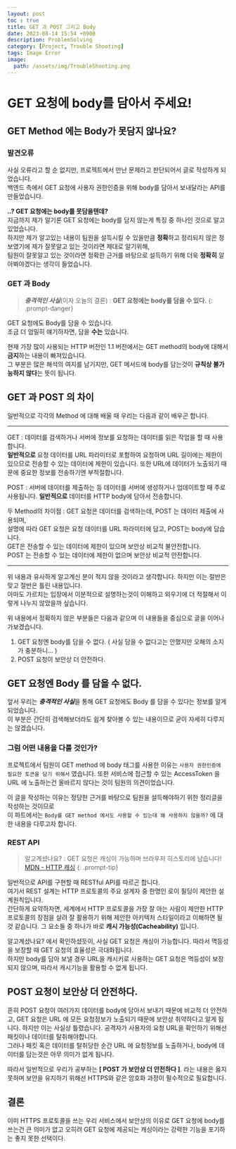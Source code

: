 ```yaml
---
layout: post
toc : true
title: GET 과 POST 그리고 Body
date: 2023-08-14 15:54 +0900
description: ProblemSolving
category: [Project, Trouble Shooting]
tags: Image Error
image:
  path: /assets/img/TroubleShooting.png
---
```

# GET 요청에 body를 담아서 주세요!
## GET Method 에는 Body가 못담지 않나요?
### 발견오류
사실 오류라고 할 순 없지만, 프로젝트에서 만난 문제라고 판단되어서 글로 작성하게 되었습니다.  
백엔드 측에서 GET 요청에 사용자 권한인증을 위해 body를 담아서 보내달라는 API를 만들었습니다.  

**..? GET 요청에는 body를 못담을텐데?**  
지금까지 제가 알기론 GET 요청에는 body를 담지 않는게 특징 중 하나인 것으로 알고있었습니다.  
하지만 제가 알고있는 내용이 팀원을 설득시킬 수 있을만큼 **정확**하고 정리되지 않은 정보였기에 제가 잘못알고 있는 것이라면 제대로 알기위해,  
팀원이 잘못알고 있는 것이라면 정확한 근거를 바탕으로 설득하기 위해 더욱 **정확히** 알아봐야겠다는 생각이 들었습니다.

### GET 과 Body
> ***충격적인 사실***(이자 오늘의 결론) : **GET 요청에는 body를 담을 수 있다.**
{: .prompt-danger}

GET 요청에도 Body를 담을 수 있습니다.  
조금 더 엄밀히 얘기하자면, 담을 **수는** 있습니다.  

현재 가장 많이 사용되는 HTTP 버전인 1.1 버전에서는 GET method의 body에 대해서 **금지**하는 내용이 빠져있습니다.  
그 부분은 많은 해석의 여지를 남기지만, GET 메서드에 body를 담는것이 **규칙상 불가능하지 않다**는 뜻이 됩니다.

## GET 과 POST 의 차이
일반적으로 각각의 Method 에 대해 배울 때 우리는 다음과 같이 배우곤 합니다.  

---

GET
: 데이터를 검색하거나 서버에 정보를 요청하는 데이터를 읽은 작업을 할 때 사용합니다.  
**일반적으로** 요청 데이터를 URL 파라미터로 포함하여 요청하며 URL 길이에는 제한이 있으므로 전송할 수 있는 데이터에 제한이 있습니다.
또한 URL에 데이터가 노출되기 때문에 중요한 정보를 전송하기엔 부적절합니다.

POST
: 서버에 데이터를 제출하는 등 데이터를 서버에 생성하거나 업데이트할 때 주로 사용됩니다.
**일반적으로** 데이터를 HTTP body에 담아서 전송합니다.

두 Method의 차이점
: GET 요청은 데이터를 검색하는데, POST 는 데이터 제출에 사용되며,  
설명에 따라 GET 요청은 요청 데이터를 URL 파라미터에 담고, POST는 body에 담습니다.  
GET은 전송할 수 있는 데이터에 제한이 있으며 보안상 비교적 불안전합니다.   
POST 는 전송할 수 있는 데이터에 제한이 없으며 보안상 비교적 안전합니다.

---

위 내용과 유사하게 알고계신 분이 적지 않을 것이라고 생각합니다. 하지만 이는 절반은 맞고 절반은 틀린 내용입니다.  
아마도 가르치는 입장에서 이분적으로 설명하는것이 이해하고 외우기에 더 적절해서 이렇게 나누지 않았을까 싶습니다.

위 내용에서 정확하지 않은 부분들은 다음과 같으며 이 내용들을 중심으로 글을 이어나가보겠습니다.
1. GET 요청엔 body를 담을 수 없다. ( 사실 담을 수 없다고는 안했지만 오해의 소지가 충분하니... )
2. POST 요청이 보안상 더 안전하다.  



## GET 요청엔 Body 를 담을 수 없다.
앞서 우리는 ***충격적인 사실***을 통해 GET 요청에도 Body 를 담을 수 있다는 정보를 알게 되었습니다.  
이 부분은 간단히 검색해보더라도 쉽게 찾아볼 수 있는 내용이므로 굳이 자세히 다루지는 않겠습니다.

### 그럼 어떤 내용을 다룰 것인가?
프로젝트에서 팀원이 GET method 에 body 태그를 사용한 이유는 `사용자 권한인증에 필요한 토큰을 담기 위해서` 였습니다.
또한 서비스에 접근할 수 있는 AccessToken 을 URL 에 노출하는건 올바르지 않다는 것이 팀원의 의견이었습니다.

이 글을 작성하는 이유는 정당한 근거를 바탕으로 팀원을 설득해야하기 위한 정리글을 작성하는 것이므로  
이 파트에서는 `Body를 GET method 에서도 사용할 수 있는데 왜 사용하지 않을까?` 에 대한 내용을 다루고자 합니다.


### REST API
> 알고계셨나요? : GET 요청은 캐싱이 가능하며 브라우저 히스토리에 남습니다!
[MDN - HTTP 캐싱](https://developer.mozilla.org/ko/docs/Web/HTTP/Caching#%EC%BA%90%EC%8B%B1_%EB%8F%99%EC%9E%91%EC%9D%98_%EB%8C%80%EC%83%81)
{: .prompt-tip}

일반적으로 API를 구현할 때 RESTful API를 따르곤 합니다.  
여기서 REST 설계는 HTTP 프로토콜의 주요 설계자 중 한명인 로이 필딩이 제안한 설계원칙입니다.  
간단하게 요약하자면, 세계에서 HTTP 프로토콜을 가장 잘 아는 사람이 제안한 HTTP 프로토콜의 장점을 살려 잘 활용하기 위해 제안한 아키텍처 스타일이라고 이해하면 될 것 같습니다.
그 요소들 중 하나가 바로 **캐시 가능성(Cacheability)** 입니다.

알고계셨나요? 에서 확인하셨듯이, 사실 GET 요청은 캐싱이 가능합니다. 따라서 멱등성을 보장할 때 GET 요청의 효율성은 극대화됩니다.     
하지만 body를 담아 보낼 경우 URL을 캐시키로 사용하는 GET 요청은 멱등성이 보장되지 않으며, 따라서 캐시기능을 활용할 수 없게 됩니다.

## POST 요청이 보안상 더 안전하다.
흔히 POST 요청이 여러가지 데이터를 body에 담아서 보내기 때문에 비교적 더 안전하고, GET 요청은 URL 에 모든 요청정보가 노출되기 때문에 보안상 취약하다고 알게 됩니다.
하지만 이는 사실상 틀렸습니다. 공격자가 사용자의 요청 URL을 확인하기 위해선 패킷이나 데이터를 탈취해야합니다.  
그러나 패킷 혹은 데이터를 탈취당한 순간 URL 에 요청정보를 노출하거나, body에 데이터를 담는것은 아무 의미가 없게 됩니다.  

따라서 일반적으로 우리가 공부하는 **[ POST 가 보안상 더 안전하다 ]**. 라는 내용은 옳지 못하며 보안을 유지하기 위해선 HTTPS와 같은 암호화 과정이 필수적으로 필요합니다.


## 결론
이미 HTTPS 프로토콜을 쓰는 우리 서비스에서 보안상의 이유로 GET 요청에 body를 쓰는건 큰 의미가 없고 오히려 GET 요청에 제공되는 캐싱이라는 강력한 기능을 포기하는 좋지 못한 선택이다.